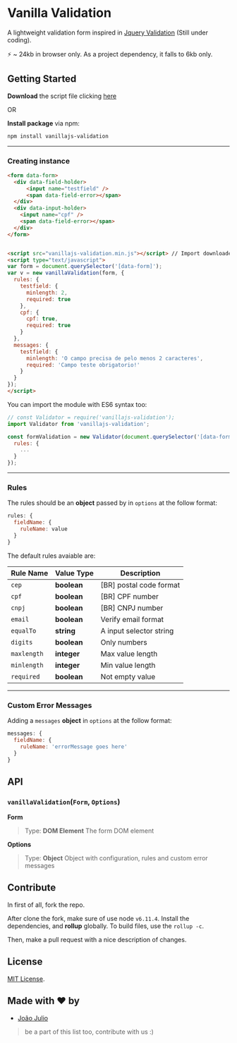 
# Vanilla Validation

A lightweight validation form inspired in [Jquery Validation](https://jqueryvalidation.org) (Still under coding).

⚡️ ~ 24kb in browser only. As a project dependency, it falls to 6kb only.

## Getting Started

**Download** the script file clicking [here](http://github.com/joaopjt/vanillajs-validation/blob/master/dist/vanillajs-validation.min.js)

OR

**Install package** via npm:
```bash
npm install vanillajs-validation
```
---

### Creating instance
```html
<form data-form>
  <div data-field-holder>
	  <input name="testfield" />
	  <span data-field-error></span>
  </div>
  <div data-input-holder>
    <input name="cpf" />
    <span data-field-error></span>
  </div>
</form>


<script src="vanillajs-validation.min.js"></script> // Import downloaded script file
<script type="text/javascript">
var form = document.querySelector('[data-form]');
var v = new vanillaValidation(form, {
  rules: {
    testfield: {
      minlength: 2,
      required: true
    },
    cpf: {
      cpf: true,
      required: true
    }
  },
  messages: {
    testfield: {
      minlength: 'O campo precisa de pelo menos 2 caracteres',
      required: 'Campo teste obrigatorio!'
    }
  }
});
</script>
```

You can import the module with ES6 syntax too:

```javascript
// const Validator = require('vanillajs-validation');
import Validator from 'vanillajs-validation';

const formValidation = new Validator(document.querySelector('[data-form]', {
  rules: {
    ...
  }
});
```
---
### Rules

The rules should be an **object** passed by in ``options`` at the follow format:
```javascript
rules: {
  fieldName: {
    ruleName: value
  }
}
```

The default rules avaiable are:

|Rule Name       |Value Type                     |Description              |
|----------------|-------------------------------|-------------------------|
|`cep`           |**boolean**                    | [BR] postal code format |
|`cpf`           |**boolean**                    | [BR] CPF number         |
|`cnpj`          |**boolean**                    | [BR] CNPJ  number       |
|`email`         |**boolean**                    | Verify email format     |
|`equalTo`       |**string**			         | A input selector string |
|`digits`        |**boolean**			         | Only numbers            |
|`maxlength`     |**integer**			         | Max value length        |
|`minlength`     |**integer**			         | Min value length        |
|`required`      |**boolean**			         | Not empty value         |

---

### Custom Error Messages
Adding a ``messages`` **object** in ``options`` at the follow format:

```javascript
messages: {
  fieldName: {
    ruleName: 'errorMessage goes here'
  }
}
```


## API
### ``vanillaValidation``(``Form``, ``Options``)

**Form**
> Type: **DOM Element**
> The form DOM element

**Options**
> Type: **Object**
> Object with configuration, rules and custom error messages



## Contribute

In first of all, fork the repo.

After clone the fork, make sure of use node `v6.11.4`. Install the dependencies, and **rollup** globally.
To build files, use the `rollup -c`.

Then, make a pull request with a nice description of changes.

## License

[MIT License](https://opensource.org/licenses/MIT).

## Made with ❤️ by
- [João Julio](http://github.com/joaopjt)

> be a part of this list too, contribute with us :)
